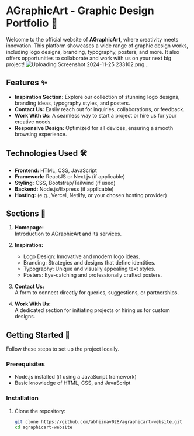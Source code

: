 # AGraphicArt - Graphic Design Portfolio 🎨


Welcome to the official website of **AGraphicArt**, where creativity meets innovation. This platform showcases a wide range of graphic design works, including logo designs, branding, typography, posters, and more. It also offers opportunities to collaborate and work with us on your next big project!
![Uploading Screenshot 2024-11-25 233102.png…]()

## Features ✨

- **Inspiration Section:** Explore our collection of stunning logo designs, branding ideas, typography styles, and posters.
- **Contact Us:** Easily reach out for inquiries, collaborations, or feedback.
- **Work With Us:** A seamless way to start a project or hire us for your creative needs.
- **Responsive Design:** Optimized for all devices, ensuring a smooth browsing experience.

## Technologies Used 🛠️

- **Frontend:** HTML, CSS, JavaScript
- **Framework:** ReactJS or Next.js (if applicable)
- **Styling:** CSS, Bootstrap/Tailwind (if used)
- **Backend:** Node.js/Express (if applicable)
- **Hosting:** (e.g., Vercel, Netlify, or your chosen hosting provider)

## Sections 📂

1. **Homepage:**  
   Introduction to AGraphicArt and its services.
   
2. **Inspiration:**  
   - Logo Design: Innovative and modern logo ideas.  
   - Branding: Strategies and designs that define identities.  
   - Typography: Unique and visually appealing text styles.  
   - Posters: Eye-catching and professionally crafted posters.

3. **Contact Us:**  
   A form to connect directly for queries, suggestions, or partnerships.

4. **Work With Us:**  
   A dedicated section for initiating projects or hiring us for custom designs.

## Getting Started 🚀

Follow these steps to set up the project locally.

### Prerequisites

- Node.js installed (if using a JavaScript framework)
- Basic knowledge of HTML, CSS, and JavaScript

### Installation

1. Clone the repository:
   ```bash
   git clone https://github.com/abhiinav028/agraphicart-website.git
   cd agraphicart-website
